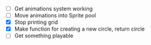- [ ] Get animations system working
- [ ] Move animations into Sprite pool
- [x] Stop printing grid
- [x] Make function for creating a new circle, return circle
- [ ] Get something playable